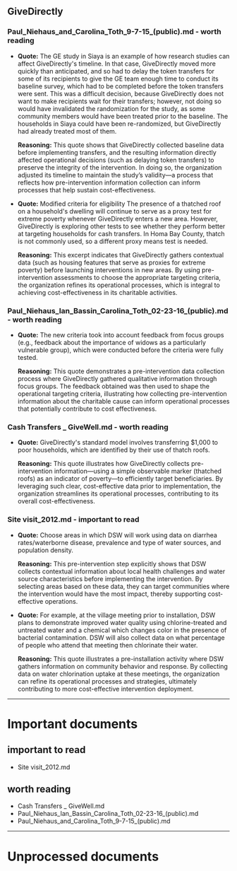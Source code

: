 ## GiveDirectly
### Paul_Niehaus_and_Carolina_Toth_9-7-15_(public).md - worth reading
- **Quote:** The GE study in Siaya is an example of how research studies can affect GiveDirectly's timeline. In that case, GiveDirectly moved more quickly than anticipated, and so had to delay the token transfers for some of its recipients to give the GE team enough time to conduct its baseline survey, which had to be completed before the token transfers were sent. This was a difficult decision, because GiveDirectly does not want to make recipients wait for their transfers; however, not doing so would have invalidated the randomization for the study, as some community members would have been treated prior to the baseline. The households in Siaya could have been re-randomized, but GiveDirectly had already treated most of them.

  **Reasoning:** This quote shows that GiveDirectly collected baseline data before implementing transfers, and the resulting information directly affected operational decisions (such as delaying token transfers) to preserve the integrity of the intervention. In doing so, the organization adjusted its timeline to maintain the study’s validity—a process that reflects how pre-intervention information collection can inform processes that help sustain cost-effectiveness.

- **Quote:** Modified criteria for eligibility
  The presence of a thatched roof on a household's dwelling will continue to serve as a proxy test for extreme poverty whenever GiveDirectly enters a new area. However, GiveDirectly is exploring other tests to see whether they perform better at targeting households for cash transfers. In Homa Bay County, thatch is not commonly used, so a different proxy means test is needed.

  **Reasoning:** This excerpt indicates that GiveDirectly gathers contextual data (such as housing features that serve as proxies for extreme poverty) before launching interventions in new areas. By using pre-intervention assessments to choose the appropriate targeting criteria, the organization refines its operational processes, which is integral to achieving cost-effectiveness in its charitable activities.


### Paul_Niehaus_Ian_Bassin_Carolina_Toth_02-23-16_(public).md - worth reading
- **Quote:** The new criteria took into account feedback from focus groups (e.g., feedback about the importance of widows as a particularly vulnerable group), which were conducted before the criteria were fully tested.

  **Reasoning:** This quote demonstrates a pre-intervention data collection process where GiveDirectly gathered qualitative information through focus groups. The feedback obtained was then used to shape the operational targeting criteria, illustrating how collecting pre-intervention information about the charitable cause can inform operational processes that potentially contribute to cost effectiveness.


### Cash Transfers _ GiveWell.md - worth reading
- **Quote:** GiveDirectly's standard model involves transferring $1,000 to poor households, which are identified by their use of thatch roofs.

  **Reasoning:** This quote illustrates how GiveDirectly collects pre-intervention information—using a simple observable marker (thatched roofs) as an indicator of poverty—to efficiently target beneficiaries. By leveraging such clear, cost-effective data prior to implementation, the organization streamlines its operational processes, contributing to its overall cost-effectiveness.


### Site visit_2012.md - important to read
- **Quote:** Choose areas in which DSW will work using data on diarrhea rates/waterborne disease, prevalence and type of water sources, and population density.

  **Reasoning:** This pre-intervention step explicitly shows that DSW collects contextual information about local health challenges and water source characteristics before implementing the intervention. By selecting areas based on these data, they can target communities where the intervention would have the most impact, thereby supporting cost‐effective operations.

- **Quote:** For example, at the village meeting prior to installation, DSW plans to demonstrate improved water quality using chlorine-treated and untreated water and a chemical which changes color in the presence of bacterial contamination. DSW will also collect data on what percentage of people who attend that meeting then chlorinate their water.

  **Reasoning:** This quote illustrates a pre-installation activity where DSW gathers information on community behavior and response. By collecting data on water chlorination uptake at these meetings, the organization can refine its operational processes and strategies, ultimately contributing to more cost-effective intervention deployment.




----

# Important documents
## important to read
- Site visit_2012.md
## worth reading
- Cash Transfers _ GiveWell.md
- Paul_Niehaus_Ian_Bassin_Carolina_Toth_02-23-16_(public).md
- Paul_Niehaus_and_Carolina_Toth_9-7-15_(public).md

----

# Unprocessed documents